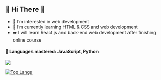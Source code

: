 ## 👋 Hi There 👋 
- 👀 I’m interested in web development
- 🌱 I’m currently learning HTML & CSS and web development
- ➡️ I will learn React.js and back-end web development after finishing online course
#### 👑 Languages mastered: JavaScript, Python

<img src="https://github-readme-stats.vercel.app/api?username=MarcAlKareh&&show_icons=true&theme=dark&title_color=ffffff&icon_color=bb2acf&text_color=daf7dc&bg_color=151515" />

[![Top Langs](https://github-readme-stats.vercel.app/api/top-langs/?username=MarcAlKareh&layout=compact)](https://github.com/anuraghazra/github-readme-stats)
